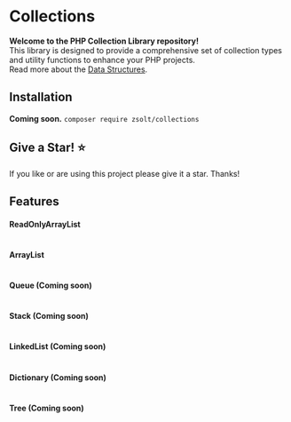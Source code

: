 # Collections
**Welcome to the PHP Collection Library repository!** <br>
This library is designed to provide a comprehensive set of collection types and utility functions to enhance your PHP projects. <br>
Read more about the [Data Structures](https://www.geeksforgeeks.org/what-is-data-structure-types-classifications-and-applications/).

## Installation
**Coming soon.** ```composer require zsolt/collections```

## Give a Star! ⭐
If you like or are using this project please give it a star. Thanks!

## Features

#### ReadOnlyArrayList
```php
```

#### ArrayList
```php
```

#### Queue (Coming soon)
```php
```

#### Stack (Coming soon)
```php
```

#### LinkedList (Coming soon)
```php
```

#### Dictionary (Coming soon)
```php
```

#### Tree (Coming soon)
```php
```
